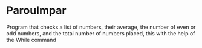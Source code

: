 # ParouImpar
Program that checks a list of numbers, their average, the number of even or odd numbers, and the total number of numbers placed, this with the help of the While command
